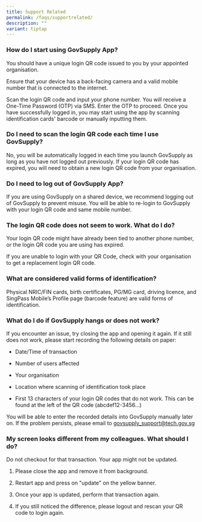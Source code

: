 ```yaml
---
title: Support Related
permalink: /faqs/supportrelated/
description: ""
variant: tiptap
---
```

<h3><strong>How do I start using GovSupply App?</strong></h3>
<p>You should have a unique login QR code issued to you by your appointed
organisation.</p>
<p>Ensure that your device has a back-facing camera and a valid mobile number
that is connected to the internet.</p>
<p>Scan the login QR code and input your phone number. You will receive a
One-Time Password (OTP) via SMS. Enter the OTP to proceed. Once you have
successfully logged in, you may start using the app by scanning identification
cards' barcode or manually inputting them.</p>
<h3><strong>Do I need to scan the login QR code each time I use GovSupply?</strong></h3>
<p>No, you will be automatically logged in each time you launch GovSupply
as long as you have not logged out previously. If your login QR code has
expired, you will need to obtain a new login QR code from your organisation.</p>
<h3><strong>Do I need to log out of GovSupply App?</strong></h3>
<p>If you are using GovSupply on a shared device, we recommend logging out
of GovSupply to prevent misuse. You will be able to re-login to GovSupply
with your login QR code and same mobile number.</p>
<h3><strong>The login QR code does not seem to work. What do I do?</strong></h3>
<p>Your login QR code might have already been tied to another phone number,
or the login QR code you are using has expired.</p>
<p>If you are unable to login with your QR Code, check with your organisation
to get a replacement login QR code.</p>
<h3><strong>What are considered valid forms of identification?</strong></h3>
<p>Physical NRIC/FIN cards, birth certificates, PG/MG card, driving licence,
and SingPass Mobile’s Profile page (barcode feature) are valid forms of
identification.</p>
<h3><strong>What do I do if GovSupply hangs or does not work?</strong></h3>
<p>If you encounter an issue, try closing the app and opening it again. If
it still does not work, please start recording the following details on
paper:</p>
<ul data-tight="true" class="tight">
<li>
<p>Date/Time of transaction</p>
</li>
<li>
<p>Number of users affected</p>
</li>
<li>
<p>Your organisation</p>
</li>
<li>
<p>Location where scanning of identification took place</p>
</li>
<li>
<p>First 13 characters of your login QR codes that do not work. This can
be found at the left of the QR code (abcdef12-3456…)</p>
</li>
</ul>
<p>You will be able to enter the recorded details into GovSupply manually
later on. If the problem persists, please email to <a href="mailto:govsupply_support@tech.gov.sg" rel="noopener noreferrer nofollow" target="_blank">govsupply_support@tech.gov.sg</a>
</p>
<h3><strong>My screen looks different from my colleagues. What should I do?</strong></h3>
<p>Do not checkout for that transaction. Your app might not be updated.</p>
<ol data-tight="true" class="tight">
<li>
<p>Please close the app and remove it from background.</p>
</li>
<li>
<p>Restart app and press on "update" on the yellow banner.</p>
</li>
<li>
<p>Once your app is updated, perform that transaction again.</p>
</li>
<li>
<p>If you still noticed the difference, please logout and rescan your QR
code to login again.</p>
</li>
</ol>
<p></p>